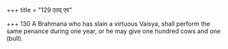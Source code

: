 +++
title = "129 एतद् एव"

+++
130	A Brahmana who has slain a virtuous Vaisya, shall perform the same penance during one year, or he may give one hundred cows and one (bull).